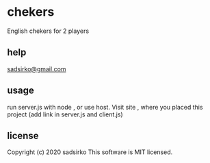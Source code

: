 # chekers
English chekers for 2 players
## help
sadsirko@gmail.com
## usage
run server.js with node , or use host.
Visit site , where you placed this project (add link in server.js and client.js)
## license
Copyright (c) 2020 sadsirko
This software is MIT licensed.


